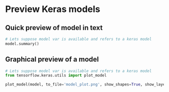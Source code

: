 # Preview Keras models

## Quick preview of model in text

```python
# Lets suppose model var is available and refers to a keras model
model.summary()
```

## Graphical preview of a model

```python
# Lets suppose model var is available and refers to a keras model
from tensorflow.keras.utils import plot_model

plot_model(model, to_file='model_plot.png', show_shapes=True, show_layer_names=True)
```